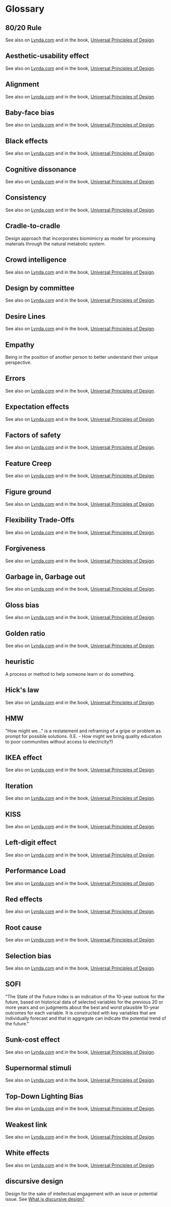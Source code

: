 # Glossary

## 80/20 Rule

See also on [Lynda.com](http://www.lynda.com/Higher-Education-tutorials/Universal-Principles-Design/193717-2.html) and in the book, [Universal Principles of Design](https://www.amazon.com/Universal-Principles-Design-Revised-Updated/dp/1592535879).

## Aesthetic-usability effect

See also on [Lynda.com](http://www.lynda.com/Higher-Education-tutorials/Universal-Principles-Design/193717-2.html) and in the book, [Universal Principles of Design](https://www.amazon.com/Universal-Principles-Design-Revised-Updated/dp/1592535879).

## Alignment

See also on [Lynda.com](http://www.lynda.com/Higher-Education-tutorials/Universal-Principles-Design/193717-2.html) and in the book, [Universal Principles of Design](https://www.amazon.com/Universal-Principles-Design-Revised-Updated/dp/1592535879).

## Baby-face bias

See also on [Lynda.com](http://www.lynda.com/Higher-Education-tutorials/Universal-Principles-Design/193717-2.html) and in the book, [Universal Principles of Design](https://www.amazon.com/Universal-Principles-Design-Revised-Updated/dp/1592535879).

## Black effects

See also on [Lynda.com](http://www.lynda.com/Higher-Education-tutorials/Universal-Principles-Design/193717-2.html) and in the book, [Universal Principles of Design](https://www.amazon.com/Universal-Principles-Design-Revised-Updated/dp/1592535879).

## Cognitive dissonance

See also on [Lynda.com](http://www.lynda.com/Higher-Education-tutorials/Universal-Principles-Design/193717-2.html) and in the book, [Universal Principles of Design](https://www.amazon.com/Universal-Principles-Design-Revised-Updated/dp/1592535879).

## Consistency

See also on [Lynda.com](http://www.lynda.com/Higher-Education-tutorials/Universal-Principles-Design/193717-2.html) and in the book, [Universal Principles of Design](https://www.amazon.com/Universal-Principles-Design-Revised-Updated/dp/1592535879).

## Cradle-to-cradle

Design approach that incorporates biomimicry as model for processing materials through the natural metabolic system.

## Crowd intelligence

See also on [Lynda.com](http://www.lynda.com/Higher-Education-tutorials/Universal-Principles-Design/193717-2.html) and in the book, [Universal Principles of Design](https://www.amazon.com/Universal-Principles-Design-Revised-Updated/dp/1592535879).

## Design by committee

See also on [Lynda.com](http://www.lynda.com/Higher-Education-tutorials/Universal-Principles-Design/193717-2.html) and in the book, [Universal Principles of Design](https://www.amazon.com/Universal-Principles-Design-Revised-Updated/dp/1592535879).

## Desire Lines

See also on [Lynda.com](http://www.lynda.com/Higher-Education-tutorials/Universal-Principles-Design/193717-2.html) and in the book, [Universal Principles of Design](https://www.amazon.com/Universal-Principles-Design-Revised-Updated/dp/1592535879).

## Empathy

Being in the position of another person to better understand their unique perspective.

## Errors

See also on [Lynda.com](http://www.lynda.com/Higher-Education-tutorials/Universal-Principles-Design/193717-2.html) and in the book, [Universal Principles of Design](https://www.amazon.com/Universal-Principles-Design-Revised-Updated/dp/1592535879).

## Expectation effects

See also on [Lynda.com](http://www.lynda.com/Higher-Education-tutorials/Universal-Principles-Design/193717-2.html) and in the book, [Universal Principles of Design](https://www.amazon.com/Universal-Principles-Design-Revised-Updated/dp/1592535879).

## Factors of safety

See also on [Lynda.com](http://www.lynda.com/Higher-Education-tutorials/Universal-Principles-Design/193717-2.html) and in the book, [Universal Principles of Design](https://www.amazon.com/Universal-Principles-Design-Revised-Updated/dp/1592535879).

## Feature Creep

See also on [Lynda.com](http://www.lynda.com/Higher-Education-tutorials/Universal-Principles-Design/193717-2.html) and in the book, [Universal Principles of Design](https://www.amazon.com/Universal-Principles-Design-Revised-Updated/dp/1592535879).

## Figure ground

See also on [Lynda.com](http://www.lynda.com/Higher-Education-tutorials/Universal-Principles-Design/193717-2.html) and in the book, [Universal Principles of Design](https://www.amazon.com/Universal-Principles-Design-Revised-Updated/dp/1592535879).

## Flexibility Trade-Offs

See also on [Lynda.com](http://www.lynda.com/Higher-Education-tutorials/Universal-Principles-Design/193717-2.html) and in the book, [Universal Principles of Design](https://www.amazon.com/Universal-Principles-Design-Revised-Updated/dp/1592535879).

## Forgiveness

See also on [Lynda.com](http://www.lynda.com/Higher-Education-tutorials/Universal-Principles-Design/193717-2.html) and in the book, [Universal Principles of Design](https://www.amazon.com/Universal-Principles-Design-Revised-Updated/dp/1592535879).

## Garbage in, Garbage out

See also on [Lynda.com](http://www.lynda.com/Higher-Education-tutorials/Universal-Principles-Design/193717-2.html) and in the book, [Universal Principles of Design](https://www.amazon.com/Universal-Principles-Design-Revised-Updated/dp/1592535879).

## Gloss bias

See also on [Lynda.com](http://www.lynda.com/Higher-Education-tutorials/Universal-Principles-Design/193717-2.html) and in the book, [Universal Principles of Design](https://www.amazon.com/Universal-Principles-Design-Revised-Updated/dp/1592535879).

## Golden ratio

See also on [Lynda.com](http://www.lynda.com/Higher-Education-tutorials/Universal-Principles-Design/193717-2.html) and in the book, [Universal Principles of Design](https://www.amazon.com/Universal-Principles-Design-Revised-Updated/dp/1592535879).

## heuristic

 A process or method to help someone learn or do something.

## Hick's law

See also on [Lynda.com](http://www.lynda.com/Higher-Education-tutorials/Universal-Principles-Design/193717-2.html) and in the book, [Universal Principles of Design](https://www.amazon.com/Universal-Principles-Design-Revised-Updated/dp/1592535879).

## HMW

"How might we..." is a restatement and reframing of a gripe or problem as prompt for possible solutions. (I.E. - How might we bring quality education to poor communities without access to electricity?)

## IKEA effect

See also on [Lynda.com](http://www.lynda.com/Higher-Education-tutorials/Universal-Principles-Design/193717-2.html) and in the book, [Universal Principles of Design](https://www.amazon.com/Universal-Principles-Design-Revised-Updated/dp/1592535879).

## Iteration

See also on [Lynda.com](http://www.lynda.com/Higher-Education-tutorials/Universal-Principles-Design/193717-2.html) and in the book, [Universal Principles of Design](https://www.amazon.com/Universal-Principles-Design-Revised-Updated/dp/1592535879).

## KISS

See also on [Lynda.com](https://www.lynda.com/Higher-Education-tutorials/KISS/193717/429350-4.html) and in the book, [Universal Principles of Design](https://www.amazon.com/Universal-Principles-Design-Revised-Updated/dp/1592535879).

## Left-digit effect

See also on [Lynda.com](http://www.lynda.com/Higher-Education-tutorials/Universal-Principles-Design/193717-2.html) and in the book, [Universal Principles of Design](https://www.amazon.com/Universal-Principles-Design-Revised-Updated/dp/1592535879).

## Performance Load

See also on [Lynda.com](http://www.lynda.com/Higher-Education-tutorials/Universal-Principles-Design/193717-2.html) and in the book, [Universal Principles of Design](https://www.amazon.com/Universal-Principles-Design-Revised-Updated/dp/1592535879).

## Red effects

See also on [Lynda.com](http://www.lynda.com/Higher-Education-tutorials/Universal-Principles-Design/193717-2.html) and in the book, [Universal Principles of Design](https://www.amazon.com/Universal-Principles-Design-Revised-Updated/dp/1592535879).

## Root cause

See also on [Lynda.com](http://www.lynda.com/Higher-Education-tutorials/Universal-Principles-Design/193717-2.html) and in the book, [Universal Principles of Design](https://www.amazon.com/Universal-Principles-Design-Revised-Updated/dp/1592535879).

## Selection bias

See also on [Lynda.com](http://www.lynda.com/Higher-Education-tutorials/Universal-Principles-Design/193717-2.html) and in the book, [Universal Principles of Design](https://www.amazon.com/Universal-Principles-Design-Revised-Updated/dp/1592535879).

## SOFI

"The State of the Future Index is an indication of the 10-year outlook for the future, based on historical data of selected variables for the previous 20 or more years and on judgments about the best and worst plausible 10-year outcomes for each variable. It is constructed with key variables that are individually forecast and that in aggregate can indicate the potential trend of the future."

## Sunk-cost effect

See also on [Lynda.com](http://www.lynda.com/Higher-Education-tutorials/Universal-Principles-Design/193717-2.html) and in the book, [Universal Principles of Design](https://www.amazon.com/Universal-Principles-Design-Revised-Updated/dp/1592535879).

## Supernormal stimuli

See also on [Lynda.com](http://www.lynda.com/Higher-Education-tutorials/Universal-Principles-Design/193717-2.html) and in the book, [Universal Principles of Design](https://www.amazon.com/Universal-Principles-Design-Revised-Updated/dp/1592535879).

## Top-Down Lighting Bias

See also on [Lynda.com](http://www.lynda.com/Higher-Education-tutorials/Universal-Principles-Design/193717-2.html) and in the book, [Universal Principles of Design](https://www.amazon.com/Universal-Principles-Design-Revised-Updated/dp/1592535879).

## Weakest link

See also on [Lynda.com](http://www.lynda.com/Higher-Education-tutorials/Universal-Principles-Design/193717-2.html) and in the book, [Universal Principles of Design](https://www.amazon.com/Universal-Principles-Design-Revised-Updated/dp/1592535879).

## White effects

See also on [Lynda.com](http://www.lynda.com/Higher-Education-tutorials/Universal-Principles-Design/193717-2.html) and in the book, [Universal Principles of Design](https://www.amazon.com/Universal-Principles-Design-Revised-Updated/dp/1592535879).

## discursive design

Design for the sake of intellectual engagement with an issue or potential issue. See [What is discursive design?](http://www.core77.com/posts/41991/What-is-Discursive-Design)
